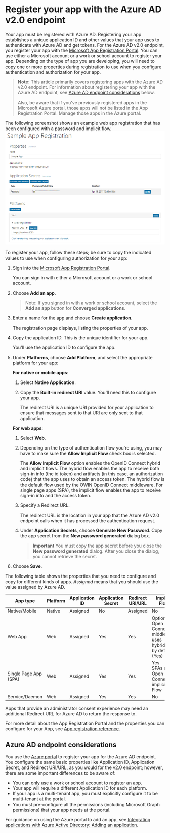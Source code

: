 ﻿# Register your app with the Azure AD v2.0 endpoint

Your app must be registered with Azure AD. Registering your app establishes a unique application ID and other values that your app uses to authenticate with Azure AD and get tokens. For the Azure AD v2.0 endpoint, you register your app with the [Microsoft App Registration Portal](https://apps.dev.microsoft.com). You can use either a Microsoft account or a work or school account to register your app. Depending on the type of app you are developing, you will need to copy one or more properties during registration to use when you configure authentication and authorization for your app. 


> **Note:** This article primarily covers registering apps with the Azure AD v2.0 endpoint. For information about registering your app with the Azure AD endpoint, see [Azure AD endpoint considerations](#azure-ad-endpoint-considerations) below.
> 
> Also, be aware that if you've previously registered apps in the Microsoft Azure portal, those apps will not be listed in the App Registration Portal. Manage those apps in the Azure portal. 


The following screenshot shows an example web app registration that has been configured with a password and implicit flow. 
![Web app registration with password and implicit grant.](./images/v2-web-registration.png)

To register your app, follow these steps; be sure to copy the indicated values to use when configuring authorization for your app:

1. Sign into the [Microsoft App Registration Portal](https://apps.dev.microsoft.com/).
   
    You can sign in with either a Microsoft account or a work or school account. 

2. Choose **Add an app**.
    > Note: If you signed in with a work or school account, select the **Add an app** button for **Converged applications**. 

3. Enter a name for the app and choose **Create application**.

	The registration page displays, listing the properties of your app.

4. Copy the application ID. This is the unique identifier for your app.

	You'll use the application ID to configure the app.

5. Under **Platforms**, choose **Add Platform**, and select the appropriate platform for your app:
	
	**For native or mobile apps**:

	1. Select **Native Application**.

	2. Copy the **Built-in redirect URI** value. You'll need this to configure your app.

		The redirect URI is a unique URI provided for your application to ensure that messages sent to that URI are only sent to that application. 

	**For web apps**:

	1. Select **Web**.

	2. Depending on the type of authentication flow you're using, you may have to make sure the **Allow Implicit Flow** check box is selected. 
		
		The **Allow Implicit Flow** option enables the OpenID Connect hybrid and implicit flows. The hybrid flow enables the app to receive both sign-in info (the id token) and artifacts (in this case, an authorization code) that the app uses to obtain an access token. The hybrid flow is the default flow used by the OWIN OpenID Connect middleware. For single page apps (SPA), the implicit flow enables the app to receive sign-in info and the access token. 

	3. Specify a Redirect URL.
		
		The redirect URL is the location in your app that the Azure AD v2.0 endpoint calls when it has processed the authentication request.

	4. Under **Application Secrets**, choose **Generate New Password**. Copy the app secret from the **New password generated** dialog box.
		> **Important** You must copy the app secret before you close the **New password generated** dialog. After you close the dialog, you cannot retrieve the secret. 
			
6. Choose **Save**.


The following table shows the properties that you need to configure and copy for different kinds of apps. _Assigned_ means that you should use the value assigned by Azure AD.


| App type | Platform | Application ID | Application Secret | Redirect URI/URL | Implicit Flow 
| --- | --- | --- | --- | --- | --- |
| Native/Mobile | Native | Assigned  | No | Assigned | No |
| Web App | Web | Assigned | Yes | Yes | Optional <br/>Open ID Connect middleware uses hybrid flow by default (Yes) | 
| Single Page App (SPA) | Web | Assigned | Yes | Yes | Yes <br/> SPAs use Open ID Connect implicit Flow |
| Service/Daemon | Web | Assigned | Yes | Yes | No |

Apps that provide an administrator consent experience may need an additional Redirect URL for Azure AD to return the response to.

For more detail about the App Registration Portal and the properties you can configure for your App, see [App registration reference](https://docs.microsoft.com/en-us/azure/active-directory/develop/active-directory-v2-registration-portal).  

## Azure AD endpoint considerations

You use the [Azure portal](https://aka.ms/aadapplist) to register your app for the Azure AD endpoint. You configure the same basic properties like Application ID, Application Secret, and Redirect URI/URL, as you would for the v2.0 endpoint; however, there are some important differences to be aware of: 

- You can only use a work or school account to register an app.
- Your app will require a different Application ID for each platform.
- If your app is a multi-tenant app, you must explicitly configure it to be multi-tenant at the portal.
- You must pre-configure all the permissions (including Microsoft Graph permissions) that your app needs at the portal. 

For guidance on using the Azure portal to add an app, see [Integrating applications with Azure Active Directory: Adding an application](https://docs.microsoft.com/azure/active-directory/develop/active-directory-integrating-applications#adding-an-application).

